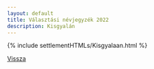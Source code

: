 ```yaml
---
layout: default
title: Választási névjegyzék 2022
description: Kisgyalán
---
```


{% include settlementHTMLs/Kisgyalaan.html %}

[Vissza](./)